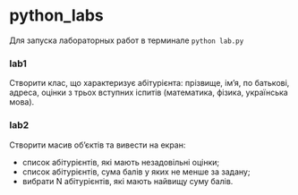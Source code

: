 # python_labs
Для запуска лабораторных работ в терминале `python lab.py` 
### lab1
Створити клас, що характеризує абітурієнта: прізвище, ім’я, по батькові, адреса, оцінки з трьох вступних іспитів (математика, фізика, українська мова).
### lab2
Створити масив об’єктів та вивести на екран:
* список абітурієнтів, які мають незадовільні оцінки;
* список абітурієнтів, сума балів у яких не менше за задану;
* вибрати N абітурієнтів, які мають найвищу суму балів.

